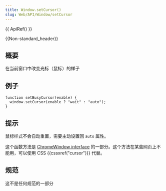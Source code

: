 ```yaml
---
title: Window.setCursor()
slug: Web/API/Window/setCursor
---
```

{{ ApiRef() }}

{{Non-standard_header}}

## 概要

在当前窗口中改变光标（鼠标）的样子

## 例子

```plain
function setBusyCursor(enable) {
  window.setCursor(enable ? "wait" : "auto");
}
```

## 提示

鼠标样式不会自动重置，需要主动设置回 `auto` 属性。

这个函数方法是 [ChromeWindow interface](/en-US/docs/XPCOM_Interface_Reference/nsIDOMChromeWindow) 的一部分。这个方法在某些网页上不能用，可以使用 CSS {{cssxref("cursor")}} 代替。

## 规范

这不是任何规范的一部分
